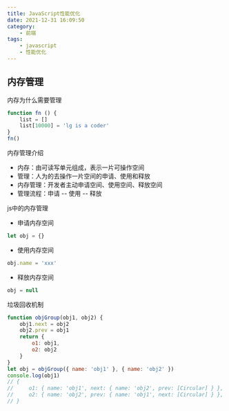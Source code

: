 ```yaml
---
title: JavaScript性能优化
date: 2021-12-31 16:09:50
category:
    - 前端
tags:
    - javascript
    - 性能优化
---
```


## 内存管理

内存为什么需要管理
```js
function fn () {
    list = []
    list[10000] = 'lg is a coder'
}
fn()
```

内存管理介绍
- 内存：由可读写单元组成，表示一片可操作空间
- 管理：人为的去操作一片空间的申请、使用和释放
- 内存管理：开发者主动申请空间、使用空间、释放空间
- 管理流程：申请 -- 使用 -- 释放

js中的内存管理
- 申请内存空间
```js
let obj = {}
```
- 使用内存空间
```js
obj.name = 'xxx'
```
- 释放内存空间
```js
obj = null
```

垃圾回收机制
```js
function objGroup(obj1, obj2) {
    obj1.next = obj2
    obj2.prev = obj1
    return {
        o1: obj1,
        o2: obj2
    }
}
let obj = objGroup({ name: 'obj1' }, { name: 'obj2' })
console.log(obj1)
// {
//     o1: { name: 'obj1', next: { name: 'obj2', prev: [Circular] } },
//     o2: { name: 'obj2', prev: { name: 'obj1', next: [Circular] } },
// }
```